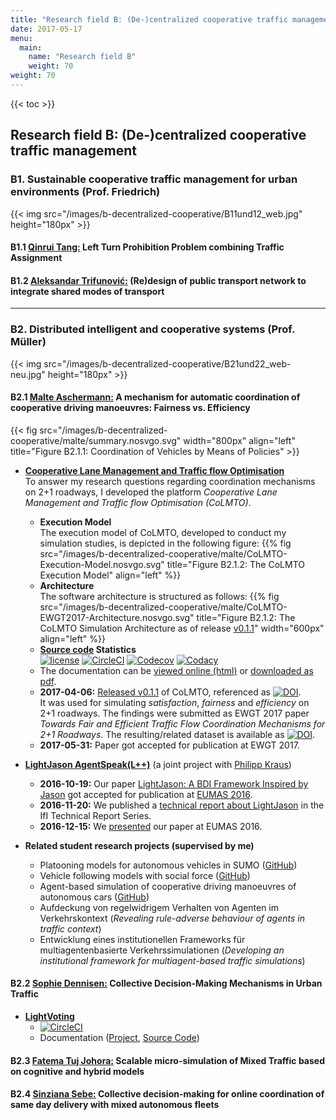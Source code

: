 ```yaml
---
title: "Research field B: (De-)centralized cooperative traffic management"
date: 2017-05-17
menu:
  main:
    name: "Research field B"
    weight: 70
weight: 70
---
```


{{< toc >}}

## Research field B: (De-&#x2060;)centralized cooperative traffic management

### B1. Sustainable cooperative traffic management for urban environments (Prof. Friedrich)

{{< img src="/images/b-decentralized-cooperative/B11und12_web.jpg" height="180px" >}}

#### B1.1 [Qinrui Tang:](.) Left Turn Prohibition Problem combining Traffic Assignment

#### B1.2 [Aleksandar Trifunović:](.) (Re)design of public transport network to integrate shared modes of transport

---

### B2. Distributed intelligent and cooperative systems (Prof. Müller)

{{< img src="/images/b-decentralized-cooperative/B21und22_web-neu.jpg" height="180px" >}}

#### B2.1 [Malte Aschermann:](https://github.com/masc) A mechanism for automatic coordination of cooperative driving manoeuvres: Fairness vs. Efficiency

{{< fig src="/images/b-decentralized-cooperative/malte/summary.nosvgo.svg" width="800px" align="left" title="Figure B2.1.1: Coordination of Vehicles by Means of Policies" >}}

* **[Cooperative Lane Management and Traffic flow Optimisation](https://github.com/SocialCars/colmto/blob/master/readme.md)**
  <br>
  To answer my research questions regarding coordination mechanisms on 2+1 roadways, I developed the platform *Cooperative Lane Management and Traffic flow Optimisation (CoLMTO)*.
  <br>
  * **Execution Model**<br>
  The execution model of CoLMTO, developed to conduct my simulation studies, is depicted in the following figure:
  {{% fig src="/images/b-decentralized-cooperative/malte/CoLMTO-Execution-Model.nosvgo.svg" title="Figure B2.1.2: The CoLMTO Execution Model" align="left" %}}
  * **Architecture**<br>
  The software architecture is structured as follows:
  {{% fig src="/images/b-decentralized-cooperative/malte/CoLMTO-EWGT2017-Architecture.nosvgo.svg" title="Figure B2.1.2: The CoLMTO Simulation Architecture as of release [v0.1.1](https://github.com/SocialCars/colmto/releases/tag/v0.1.1)" width="600px" align="left" %}}
  * **[Source code](https://github.com/SocialCars/colmto) Statistics**<br>
  [![license](https://img.shields.io/github/license/SocialCars/colmto.svg)](https://github.com/SocialCars/colmto/blob/master/license.md)
  [![CircleCI](https://img.shields.io/circleci/project/github/SocialCars/colmto.svg)](https://circleci.com/gh/SocialCars/colmto)
  [![Codecov](https://img.shields.io/codecov/c/github/SocialCars/colmto.svg)](https://codecov.io/gh/SocialCars/colmto)
  [![Codacy](https://img.shields.io/codacy/7219fdeb9df44627bf66e4966e02dafd.svg)](https://www.codacy.com/app/masc/socialcars_colmto)
  * The documentation can be [viewed online (html)](http://socialcars.github.io/colmto/docs/sources/index.html) or [downloaded as pdf](http://socialcars.github.io/colmto/docs/CoLMTO-doc.pdf).
  * **2017-04-06:** [Released v0.1.1](https://github.com/SocialCars/colmto/releases/tag/v0.1.1) of CoLMTO, referenced as [![DOI](https://zenodo.org/badge/DOI/10.5281/zenodo.801531.svg)](https://doi.org/10.5281/zenodo.801531).<br>
  It was used for simulating *satisfaction*, *fairness* and *efficiency* on 2+1 roadways.
  The findings were submitted as EWGT 2017 paper *Towards Fair and Efficient Traffic Flow Coordination Mechanisms for 2+1 Roadways*. The resulting/related dataset is available as [![DOI](https://zenodo.org/badge/DOI/10.5281/zenodo.495742.svg)](https://doi.org/10.5281/zenodo.495742).
  * **2017-05-31:** Paper got accepted for publication at EWGT 2017.

* **[LightJason AgentSpeak(L++)](https://lightjason.github.io)** (a joint project with [Philipp Kraus](https://github.com/flashpixx))
  * **2016-10-19:** Our paper [LightJason: A BDI Framework Inspired by Jason](https://lightjason.github.io/publication/2016-eumas.pdf) got accepted for publication at [EUMAS 2016](http://eumas-at2016.webs.upv.es).
  * **2016-11-20:** We published a [technical report about LightJason](https://lightjason.github.io/publication/2016-ifi-techreport.pdf) in the IfI Technical Report Series.
  * **2016-12-15:** We [presented](https://lightjason.github.io/publication/2016-eumas-slides.pdf) our paper at EUMAS 2016.

* **Related student research projects (supervised by me)**
  * Platooning models for autonomous vehicles in SUMO ([GitHub](https://github.com/sinziana-sebe/sumo))
  * Vehicle following models with social force ([GitHub](https://github.com/TranKhacDat/SocialForceVehicles))
  * Agent-based simulation of cooperative driving manoeuvres of autonomous cars ([GitHub](https://github.com/adityaraj52/AgentDrive_BachelorsThesis))
  * Aufdeckung von regelwidrigem Verhalten von Agenten im Verkehrskontext (*Revealing rule-adverse behaviour of agents in traffic context*)
  * Entwicklung eines institutionellen Frameworks für multiagentenbasierte Verkehrssimulationen (*Developing an institutional framework for multiagent-based traffic simulations*)

  
  

#### B2.2 [Sophie Dennisen:](https://github.com/sdennisen) Collective Decision-Making Mechanisms in Urban Traffic

* **[LightVoting](https://github.com/SocialCars/LightVoting)**
  * [![CircleCI](https://circleci.com/gh/SocialCars/LightVoting/tree/master.svg?style=shield)](https://circleci.com/gh/SocialCars/LightVoting/tree/master)
  * Documentation ([Project](http://socialcars.github.io/LightVoting/), [Source Code](http://socialcars.github.io/LightVoting/sources/index.html))


#### B2.3 [Fatema Tuj Johora:](https://github.com/Fatema080136) Scalable micro-simulation of Mixed Traffic based on cognitive and hybrid models


#### B2.4 [Sinziana Sebe:](https://github.com/sinziana-sebe) Collective decision-making for online coordination of same day delivery with mixed autonomous fleets
